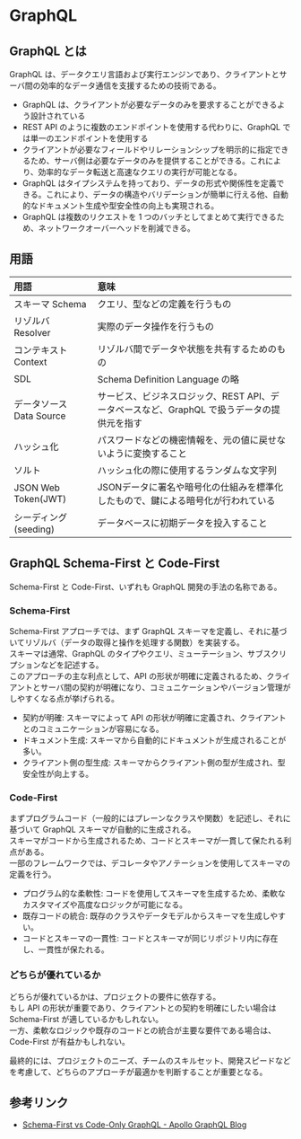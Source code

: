 # GraphQL

## GraphQL とは

GraphQL は、データクエリ言語および実行エンジンであり、クライアントとサーバ間の効率的なデータ通信を支援するための技術である。

- GraphQL は、クライアントが必要なデータのみを要求することができるよう設計されている
- REST API のように複数のエンドポイントを使用する代わりに、GraphQL では単一のエンドポイントを使用する
- クライアントが必要なフィールドやリレーションシップを明示的に指定できるため、サーバ側は必要なデータのみを提供することができる。これにより、効率的なデータ転送と高速なクエリの実行が可能となる。
- GraphQL はタイプシステムを持っており、データの形式や関係性を定義できる。これにより、データの構造やバリデーションが簡単に行える他、自動的なドキュメント生成や型安全性の向上も実現される。
- GraphQL は複数のリクエストを 1 つのバッチとしてまとめて実行できるため、ネットワークオーバーヘッドを削減できる。

## 用語

| 用語 | 意味 |
| :--- | :--- |
| スキーマ Schema | クエリ、型などの定義を行うもの |
| リゾルバ Resolver | 実際のデータ操作を行うもの |
| コンテキスト Context | リゾルバ間でデータや状態を共有するためのもの |
| SDL | Schema Definition Language の略 |
| データソース Data Source | サービス、ビジネスロジック、REST API、データベースなど、GraphQL で扱うデータの提供元を指す |
| ハッシュ化 | パスワードなどの機密情報を、元の値に戻せないように変換すること |
| ソルト | ハッシュ化の際に使用するランダムな文字列 |
| JSON Web Token(JWT) | JSONデータに署名や暗号化の仕組みを標準化したもので、鍵による暗号化が行われている |
| シーディング(seeding) | データベースに初期データを投入すること |

## GraphQL Schema-First と Code-First

Schema-First と Code-First、いずれも GraphQL 開発の手法の名称である。

### Schema-First

Schema-First アプローチでは、まず GraphQL スキーマを定義し、それに基づいてリゾルバ（データの取得と操作を処理する関数）を実装する。  
スキーマは通常、GraphQL のタイプやクエリ、ミューテーション、サブスクリプションなどを記述する。  
このアプローチの主な利点として、API の形状が明確に定義されるため、クライアントとサーバ間の契約が明確になり、コミュニケーションやバージョン管理がしやすくなる点が挙げられる。

- 契約が明確: スキーマによって API の形状が明確に定義され、クライアントとのコミュニケーションが容易になる。
- ドキュメント生成: スキーマから自動的にドキュメントが生成されることが多い。
- クライアント側の型生成: スキーマからクライアント側の型が生成され、型安全性が向上する。

### Code-First

まずプログラムコード（一般的にはプレーンなクラスや関数）を記述し、それに基づいて GraphQL スキーマが自動的に生成される。  
スキーマがコードから生成されるため、コードとスキーマが一貫して保たれる利点がある。  
一部のフレームワークでは、デコレータやアノテーションを使用してスキーマの定義を行う。

- プログラム的な柔軟性: コードを使用してスキーマを生成するため、柔軟なカスタマイズや高度なロジックが可能になる。
- 既存コードの統合: 既存のクラスやデータモデルからスキーマを生成しやすい。
- コードとスキーマの一貫性: コードとスキーマが同じリポジトリ内に存在し、一貫性が保たれる。

### どちらが優れているか

どちらが優れているかは、プロジェクトの要件に依存する。  
もし API の形状が重要であり、クライアントとの契約を明確にしたい場合は Schema-First が適しているかもしれない。  
一方、柔軟なロジックや既存のコードとの統合が主要な要件である場合は、Code-First が有益かもしれない。

最終的には、プロジェクトのニーズ、チームのスキルセット、開発スピードなどを考慮して、どちらのアプローチが最適かを判断することが重要となる。

## 参考リンク

- [Schema-First vs Code-Only GraphQL - Apollo GraphQL Blog](https://www.apollographql.com/blog/backend/architecture/schema-first-vs-code-only-graphql/)
